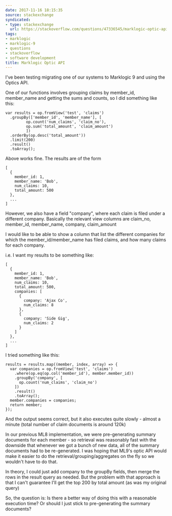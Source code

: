 ```yaml
---
date: 2017-11-16 18:15:35
source: stackexchange
syndicated:
- type: stackexchange
  url: https://stackoverflow.com/questions/47336545/marklogic-optic-api
tags:
- marklogic
- marklogic-9
- questions
- stackoverflow
- software development
title: Marklogic Optic API
---
```


I've been testing migrating one of our systems to Marklogic 9 and using the Optics API.

One of our functions involves grouping claims by member_id, member_name and getting the sums and counts, so I did something like this:

    var results = op.fromView('test', 'claims')
      .groupBy(['member_id', 'member_name'], [
             op.count('num_claims', 'claim_no'),
             op.sum('total_amount', 'claim_amount')
             ])
      .orderBy(op.desc('total_amount'))
      .limit(200)
      .result()
      .toArray();

Above works fine. The results are of the form 

    [
      { 
        member_id: 1, 
        member_name: 'Bob', 
        num_claims: 10, 
        total_amount: 500
      }, 
      ...
    ]

However, we also have a field "company", where each claim is filed under a different company. Basically the relevant view columns are claim_no, member_id, member_name, company, claim_amount

I would like to be able to show a column that list the different companies for which the member_id/member_name has filed claims, and how many claims for each company.

i.e. I want my results to be something like:

    [
      { 
        member_id: 1, 
        member_name: 'Bob', 
        num_claims: 10, 
        total_amount: 500,
        companies: [
          {
            company: 'Ajax Co',
            num_claims: 8
          },
          {
            company: 'Side Gig',
            num_claims: 2
          }
        ]
      }, 
      ...
    ]

I tried something like this:

    results = results.map((member, index, array) => {
      var companies = op.fromView('test', 'claims')
        .where(op.eq(op.col('member_id'), member.member_id))
        .groupBy('company', [
          op.count('num_claims', 'claim_no')      
        ])
        .result()
        .toArray();
      member.companies = companies;
      return member;
    });

And the output seems correct, but it also executes quite slowly - almost a minute (total number of claim documents is around 120k)

In our previous ML8 implementation, we were pre-generating summary documents for each member - so retrieval was reasonably fast with the downside that whenever we got a bunch of new data, all of the summary documents had to be re-generated. I was hoping that ML9's optic API would make it easier to do the retrieval/grouping/aggregates on the fly so we wouldn't have to do that.

In theory, I could just add company to the groupBy fields, then merge the rows in the result query as needed. But the problem with that approach is that I can't guarantee I'll get the top 200 by total amount (as was my original query)

So, the question is: Is there a better way of doing this with a reasonable execution time? Or should I just stick to pre-generating the summary documents?